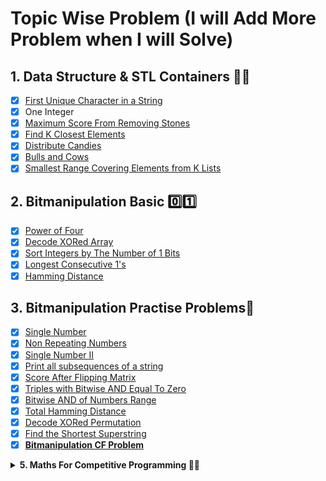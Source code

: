 # Topic Wise Problem (I will Add More Problem when I will Solve)

## 1. Data Structure & STL Containers 👨‍💻
- [x] [First Unique Character in a String](https://leetcode.com/problems/first-unique-character-in-a-string/)
- [x] One Integer
- [x] [Maximum Score From Removing Stones](https://leetcode.com/problems/maximum-score-from-removing-stones/)
- [x] [Find K Closest Elements](https://leetcode.com/problems/find-k-closest-elements/)
- [x] [Distribute Candies](https://leetcode.com/problems/distribute-candies/)
- [x] [Bulls and Cows](https://leetcode.com/problems/bulls-and-cows/)
- [x] [Smallest Range Covering Elements from K Lists](https://leetcode.com/problems/smallest-range-covering-elements-from-k-lists/)

## 2. Bitmanipulation Basic 0️⃣1️⃣
- [x] [Power of Four](https://leetcode.com/problems/power-of-four/)
- [x] [Decode XORed Array](https://leetcode.com/problems/decode-xored-array/)
- [x] [Sort Integers by The Number of 1 Bits](https://leetcode.com/problems/sort-integers-by-the-number-of-1-bits/)
- [x] [Longest Consecutive 1's](https://practice.geeksforgeeks.org/problems/longest-consecutive-1s-1587115620/1)
- [x] [Hamming Distance](https://leetcode.com/problems/hamming-distance/)

## 3. Bitmanipulation Practise Problems🔢
- [x] [Single Number](https://www.interviewbit.com/problems/single-number/)
- [x] [Non Repeating Numbers](https://practice.geeksforgeeks.org/problems/finding-the-numbers0215/1)
- [x] [Single Number II](https://www.interviewbit.com/problems/single-number-ii/)
- [x] [Print all subsequences of a string](https://www.geeksforgeeks.org/print-subsequences-string/)
- [x] [Score After Flipping Matrix](https://leetcode.com/problems/score-after-flipping-matrix/)
- [x] [Triples with Bitwise AND Equal To Zero](https://leetcode.com/problems/triples-with-bitwise-and-equal-to-zero/description/)
- [x] [Bitwise AND of Numbers Range](https://leetcode.com/problems/bitwise-and-of-numbers-range/)
- [x] [Total Hamming Distance](https://leetcode.com/problems/total-hamming-distance/)
- [x] [Decode XORed Permutation](https://leetcode.com/problems/decode-xored-permutation/)
- [x] [Find the Shortest Superstring](https://leetcode.com/problems/find-the-shortest-superstring/)
- [x] **[Bitmanipulation CF Problem](https://github.com/darshan-trivedi-10/Competitive-Programming/tree/main/3%20Bitmanipulation%20Problem/codeforces%20problem#readme)**

<details><summary><strong><b>5. Maths For Competitive Programming 📐📏</b></strong></summary> 

## 5.1 Maths - Big Integer 📚💯
- [x] [ADDXL](https://www.codechef.com/UAPRAC/problems/ADDXL)
- [x] [JULKA](https://www.spoj.com/problems/JULKA)

## 5.2 Maths - Linear Recurrence & Matrix Exponentiation ▧
- [x] [C - POW](https://atcoder.jp/contests/abc205/tasks/abc205_c)
- [x] [Magic of the Locker](https://www.spoj.com/problems/LOCKER/)
- [x] [Strange Function - Binary Exponentation Problem | CodeChef](https://www.codechef.com/problems/ABX01)
- [x] [SPOJ.com - Problem SEQ](https://www.spoj.com/problems/SEQ/)
- [ ] [SPOJ.com - Problem SPP](https://www.spoj.com/problems/SPP/)
- [ ] [SPOJ.com - Problem SPP3](https://www.spoj.com/problems/SPP3/)
- [ ] [SPOJ.com - Problem SPP2](https://www.spoj.com/problems/SPP2/)
- [ ] [SPOJ.com - Problem FIBOSUM](https://www.spoj.com/problems/FIBOSUM/)

## 5.3 Maths - Pigeonhole Principle 🕊️
- [x] [Divisible Subset | CodeChef](https://www.codechef.com/problems/DIVSUBS)
- [x] [The Gray-Similar Code | CodeChef](https://www.codechef.com/problems/GRAYSC)
- [ ] [SPOJ.com - Problem HOLI](https://www.spoj.com/problems/HOLI/)
- [x] [Problem - 1305C - Codeforces](https://codeforces.com/problemset/problem/1305/C)
- [x] [Decreasing Sequence](https://github.com/darshan-trivedi-10/Competitive-Programming/blob/main/4%20Maths/3%20Pigeonhole%20Principle/Decreasing_Sequence.cpp)
- [x] [Subarray Sum Divisible by N](https://github.com/darshan-trivedi-10/Competitive-Programming/blob/main/4%20Maths/3%20Pigeonhole%20Principle/Subarray_Sum_Divisible_by_N.cpp)
</details>



